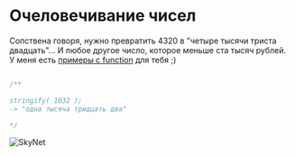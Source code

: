# Очеловечивание чисел
Сопствена говоря, нужно превратить 4320 в "четыре тысячи триста двадцать"... И любое другое число, которое меньше ста тысяч рублей.  
У меня есть [примеры с function](https://github.com/powerdot/cheats/blob/master/functions.md) для тебя ;)


```js

/**

stringify( 1032 );
-> "одна тысяча тридцать два"

*/

```

![SkyNet](https://cdn.shopify.com/s/files/1/1267/2113/products/Skynet_1024x1024.png?v=1461854702)
